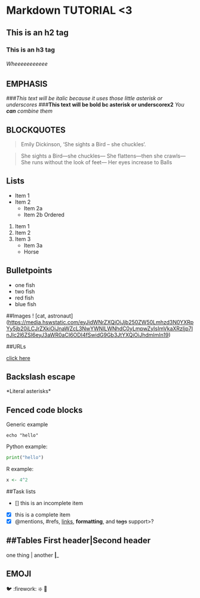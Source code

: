 

# Markdown TUTORIAL <3 
## This is an h2 tag
### This is an h3 tag
###### Wheeeeeeeeeee
## EMPHASIS
###*This text will be italic because it uses those little asterisk or underscores*
###**This text will be bold bc asterisk or underscorex2**
_You **can** combine them_

## BLOCKQUOTES


> Emily Dickinson, ‘She sights a Bird – she chuckles‘.

>She sights a Bird—she chuckles—
>She flattens—then she crawls—
>She runs without the look of feet—
>Her eyes increase to Balls
##

## Lists

* Item 1
* Item 2
	* Item 2a
	* Item 2b
Ordered
1. Item 1
2. Item 2
3. Item 3
	* Item 3a
	* Horse 

## Bulletpoints
- one fish
- two fish
- red fish
- blue fish

##Images
! [cat, astronaut] (https://media.hswstatic.com/eyJidWNrZXQiOiJjb250ZW50Lmhzd3N0YXRpYy5jb20iLCJrZXkiOiJnaWZcL3NwYWNlLWNhdC0yLmpwZyIsImVkaXRzIjp7InJlc2l6ZSI6eyJ3aWR0aCI6ODI4fSwidG9Gb3JtYXQiOiJhdmlmIn19)


##URLs

[click here](https://www.youtube.com/watch?v=dQw4w9WgXcQ&ab_channel=RickAstley)



## Backslash escape
\*Literal asterisks\*

## Fenced code blocks
Generic example
```
echo "hello" 
```

Python example:
```python
print("hello")
```

R example:
```r
x <- 4^2
```


##Task lists
- [] this is an incomplete item
- [x] this is a complete item
- [x] @mentions, #refs, [links](), **formatting**, and <del>tags</del> support>?

##Tables
First header|Second header
--------------------------
one thing   | another
____________|_____________

## EMOJI

:bird:
:firework:
:sparkle:
:shrug:
